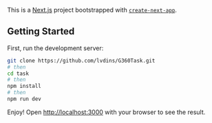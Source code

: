 This is a [Next.js](https://nextjs.org/) project bootstrapped with [`create-next-app`](https://github.com/vercel/next.js/tree/canary/packages/create-next-app).

## Getting Started

First, run the development server:

```bash
git clone https://github.com/lvdins/G360Task.git
# then
cd task
# then
npm install
# then
npm run dev
```
Enjoy! 
Open [http://localhost:3000](http://localhost:3000) with your browser to see the result.

